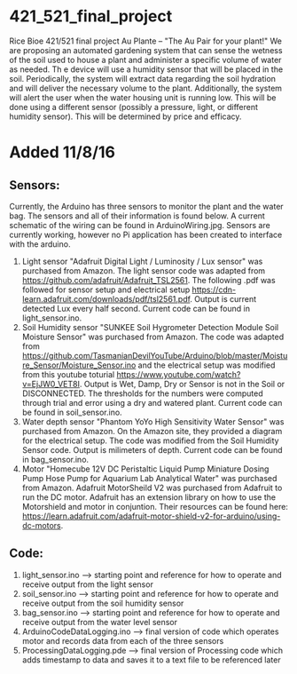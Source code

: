 # 421_521_final_project
Rice Bioe 421/521 final project
Au Plante – "The Au Pair for your plant!"
	We are proposing an automated gardening system that can sense the wetness of the soil used to house a plant and administer a specific volume of water as needed. Th
e device will use a humidity sensor that will be placed in the soil. Periodically, the system will extract data regarding the soil hydration and will deliver the necessary volume to the plant. Additionally, the system will alert the user when the water housing unit is running low. This will be done using a different sensor (possibly a pressure, light, or different humidity sensor). This will be determined by price and efficacy.
# Added 11/8/16
## Sensors:
Currently, the Arduino has three sensors to monitor the plant and the water bag. The sensors and all of their information is found below. A current schematic of the wiring can be found in ArduinoWiring.jpg. Sensors are currently working, however no Pi application has been created to interface with the arduino. <br>
1) Light sensor "Adafruit Digital Light / Luminosity / Lux sensor" was purchased from Amazon. The light sensor code was adapted from https://github.com/adafruit/Adafruit_TSL2561. The following .pdf was followed for sensor setup and electrical setup https://cdn-learn.adafruit.com/downloads/pdf/tsl2561.pdf. Output is current detected Lux every half second. Current code can be found in light_sensor.ino. <br>
2) Soil Humidity sensor "SUNKEE Soil Hygrometer Detection Module Soil Moisture Sensor" was purchased from Amazon. The code was adapted from https://github.com/TasmanianDevilYouTube/Arduino/blob/master/Moisture_Sensor/Moisture_Sensor.ino and the electrical setup was modified from this youtube toturial https://www.youtube.com/watch?v=EjJW0_VET8I. Output is Wet, Damp, Dry or Sensor is not in the Soil or DISCONNECTED. The thresholds for the numbers were computed through trial and error using a dry and watered plant. Current code can be found in soil_sensor.ino. <br>
3) Water depth sensor "Phantom YoYo High Sensitivity Water Sensor" was purchased from Amazon. On the Amazon site, they provided a diagram for the electrical setup. The code was modified from the Soil Humidity Sensor code. Output is milimeters of depth. Current code can be found in bag_sensor.ino. <br>
4) Motor "Homecube 12V DC Peristaltic Liquid Pump Miniature Dosing Pump Hose Pump for Aquarium Lab Analytical Water" was purchased from Amazon. Adafruit MotorSheild V2 was purchased from Adafruit to run the DC motor. Adafruit has an extension library on how to use the Motorshield and motor in conjuntion. Their resources can be found here: https://learn.adafruit.com/adafruit-motor-shield-v2-for-arduino/using-dc-motors. <br>

## Code:
1) light_sensor.ino --> starting point and reference for how to operate and receive output from the light sensor
2) soil_sensor.ino --> starting point and reference for how to operate and receive output from the soil humidity sensor
3) bag_sensor.ino --> starting point and reference for how to operate and receive output from the water level sensor
4) ArduinoCodeDataLogging.ino --> final version of code which operates motor and records data from each of the three sensors
5) ProcessingDataLogging.pde --> final version of Processing code which adds timestamp to data and saves it to a text file to be referenced later

